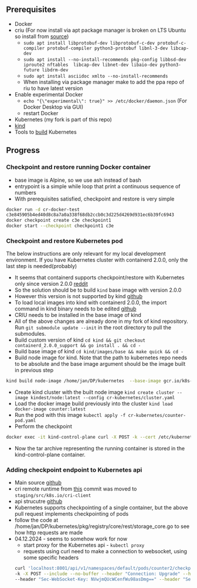 ## Prerequisites

- Docker
- criu (For now install via apt package manager is broken on LTS Ubuntu so install from [source](https://criu.org/Installation))
  - `sudo apt install libprotobuf-dev libprotobuf-c-dev protobuf-c-compiler protobuf-compiler python3-protobuf libnl-3-dev libcap-dev`
  - `sudo apt install --no-install-recommends pkg-config libbsd-dev iproute2 nftables  libcap-dev libnet-dev libaio-dev python3-future libdrm-dev`
  - `sudo apt install asciidoc xmlto --no-install-recommends`
  - When installing via package manager make to add the ppa repo of riu to have latest version
- Enable experimental Docker
  - `echo "{\"experimental\": true}" >> /etc/docker/daemon.json` (For Docker Desktop via GUI)
  - restart Docker
- Kubernetes (my fork is part of this repo)
- [kind](https://kind.sigs.k8s.io/)
- Tools to [build](https://github.com/kubernetes/community/blob/master/contributors/devel/development.md#building-kubernetes-with-docker) Kubernetes

## Progress

### Checkpoint and restore running Docker container

- base image is Alpine, so we use ash instead of bash
- entrypoint is a simple while loop that print a  continuous sequence of numbers
- With prerequisites satisfied, checkpoint and restore is very simple

```bash
docker run -d cr-docker-test
c3e845905b4ed40d8c8a7a0a338f68db2ccb0c3d225d4269d931ec6b39fc6943
docker checkpoint create c3e checkpoint1
docker start --checkpoint checkpoint1 c3e
```

### Checkpoint and restore Kubernetes pod

The below instructions are only relevant for my local development environment. If you have Kubernetes cluster with containerd 2.0.0, only the last step is needed(probably)

- It seems that containerd supports checkpoint/restore with Kubernetes only since version 2.0.0 [reddit](https://www.reddit.com/r/kubernetes/comments/1em8bed/checkpointcontainer_not_implemented/?rdt=38992)
- So the solution should be to build `kind` base image with version 2.0.0
- However this version is not supported by kind [github](https://github.com/kubernetes-sigs/kind/issues/3768)
- To load local images into kind with containerd 2.0.0, the import command in kind binary needs to be edited [github](https://github.com/containerd/runwasi/issues/579)
- CRIU needs to be installed in the base image of kind
- All of the above changes are already done in my fork of kind repository. Run `git submodule update --init` in the root directory to pull the submodules.
- Build custom version of kind `cd kind && git checkout containerd_2.0.0_support && go install . && cd -`
- Build base image of kind `cd kind/images/base && make quick && cd -`
- Build node image for kind. Note that the path to  kubernetes repo needs to be absolute and the base image argument should be the image built in previous step

```bash
kind build node-image /home/jan/DP/kubernetes  --base-image gcr.io/k8s-staging-kind/base:v20241121-74acdf74-dirty
```

- Create kind cluster with the built node image `kind create cluster --image kindest/node:latest --config cr-kubernetes/cluster.yaml`
- Load the docker image build previously into the cluster `kind load docker-image counter:latest`
- Run the pod with this image `kubectl apply -f cr-kubernetes/counter-pod.yaml`
- Perform the checkpoint

```bash
docker exec -it kind-control-plane curl -X POST -k --cert /etc/kubernetes/pki/apiserver-kubelet-client.crt --key /etc/kubernetes/pki/apiserver-kubelet-client.key "https://localhost:10250/checkpoint/default/counter/counter-container"
```

- Now the tar archive representing the running container is stored in the kind-control-plane container.

### Adding checkpoint endpoint to Kubernetes api

- Main source [github](https://github.com/kubernetes/kubernetes/pull/97194)
- cri remote runtime from [this](https://github.com/kubernetes/kubernetes/pull/97194/commits/022347fb893cba09a7a92129bae0cb9c47d495b4) commit was moved to `staging/src/k8s.io/cri-client`
- api strucutre [github](https://github.com/kubernetes/kubernetes/tree/master/staging/src/k8s.io/api)
- Kubernetes supports checkpointing of a single container, but the above pull request implements checkpointing of pods
- follow the code at /home/jan/DP/kubernetes/pkg/registry/core/rest/storage_core.go to see how http requests are made
- 04.12.2024 - seems to somehow work for now
  - start proxy for the Kubernetes api - `kubectl proxy`
  - requests using curl need to make a connection to websocket, using some specific headers
  ```bash
  curl 'localhost:8001/api/v1/namespaces/default/pods/counter2/checkpoint/?container=counter-container-1' \
  -k -X POST --include --no-buffer --header "Connection: Upgrade" --header "Upgrade: websocket" \
  --header "Sec-WebSocket-Key: NVwjmQUcWCenfWu98asDmg==" --header "Sec-WebSocket-Version: 13"
  ```
